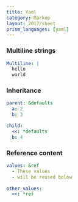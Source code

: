 ```yaml
---
title: Yaml
category: Markup
layout: 2017/sheet
prism_languages: [yaml]
---
```


### Multiline strings

```yaml
Multiline: |
  hello
  world
```

### Inheritance

```yaml
parent: &defaults
  a: 2
  b: 3

child:
  <<: *defaults
  b: 4
```

### Reference content

```yaml
values: &ref
  - These values
  - will be reused below
  
other_values:
  <<: *ref
```
